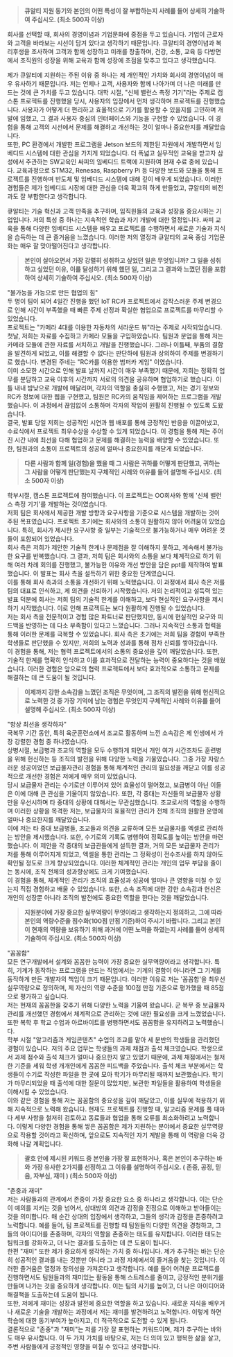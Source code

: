   

> **큐알티 지원 동기와 본인의 어떤 특성이 잘 부합하는지 사례를 들어 상세히 기술하여 주십시오. (최소 500자 이상)**

회사를 선택할 때, 회사의 경영이념과 기업문화에 중점을 두고 있습니다. 기업이 근로자와 고객을 바라보는 시선이 담겨 있다고 생각하기 때문입니다. 큐알티의 경영이념과 복리후생을 조사하며 고객과 함께 성장하고 미래를 창출하며, 건강, 소통, 교육 등 다방면에서 조직원의 성장을 위해 교육과 함께 성장에 초점을 맞추고 있다고 생각했습니다.

제가 큐알티에 지원하는 주된 이유 중 하나는 제 개인적인 가치와 회사의 경영이념이 매우 유사하기 때문입니다. 저는 언제나 고객, 사용자와 함께 나아가며 더 나은 미래를 만드는 것에 큰 가치를 두고 있습니다. 대학 시절, "신체 밸런스 측정 기기"라는 주제로 캡스톤 프로젝트를 진행했을 당시, 사용자의 입장에서 먼저 생각하며 프로젝트를 진행했습니다. 사용자가 어떻게 더 편리하고 효율적으로 기기를 활용할 수 있을지를 고민하며 개발에 임했고, 그 결과 사용자 중심의 인터페이스와 기능을 구현할 수 있었습니다. 이 경험을 통해 고객의 시선에서 문제를 해결하고 개선하는 것이 얼마나 중요한지를 깨달았습니다.  
또한, PC 환경에서 개발한 프로그램을 Jetson 보드의 제한된 자원에서 개발하면서 임베디드 시스템에 대한 관심을 가지게 되었습니다. 더 폭넓고 실무적인 교육을 받고자 삼성에서 주관하는 SW교육인 싸피의 임베디드 트랙에 지원하여 현재 수료 중에 있습니다. 교육과정으로 STM32, Renesas, Raspberry Pi 등 다양한 보드와 모듈을 통해 프로젝트를 진행하며 반도체 및 임베디드 시스템에 대해 깊이 배우게 되었습니다. 이러한 경험들은 제가 임베디드 시장에 대한 관심을 더욱 확고히 하게 만들었고, 큐알티의 비전과도 잘 부합한다고 생각합니다.  

큐알티는 기술 혁신과 고객 만족을 추구하며, 임직원들의 교육과 성장을 중요시하는 기업입니다. 저의 특성 중 하나는 지속적인 학습과 자기 개발에 대한 열정입니다. 싸피 교육을 통해 다양한 임베디드 시스템을 배우고 프로젝트를 수행하면서 새로운 기술과 지식을 습득하는 데 큰 즐거움을 느꼈습니다. 이러한 저의 열정과 큐알티의 교육 중심 기업문화는 매우 잘 맞아떨어진다고 생각합니다.

  

> **본인이 살아오면서 가장 강렬히 성취하고 싶었던 일은 무엇입니까? 그 일을 성취하고 싶었던 이유, 이를 달성하기 위해 했던 일, 그리고 그 결과와 느꼈던 점을 포함하여 상세히 기술하여 주십시오. (최소 500자 이상)**

"불가능을 가능으로 만든 협업의 힘"  
두 명이 팀이 되어 4일간 진행을 했던 IoT RC카 프로젝트에서 갑작스러운 주제 변경으로 인해 시간이 부족했을 때 빠른 주제 선정과 확실한 협업으로 프로젝트를 마무리할 수 있었습니다.  
프로젝트는 "카메라 4대를 이용한 자동차의 서라운드 뷰"라는 주제로 시작되었습니다. 첫날, 저희는 자료를 수집하고 카메라 모듈을 구입하였습니다. 팀원과 분업을 통해 저는 카메라 모듈에 관한 자료를 서치하고 개발을 진행했습니다. 그러나 이틀째, 부품의 결함을 발견하게 되었고, 이를 해결할 수 없다는 판단하에 팀원과 상의하여 주제를 변경하기로 했습니다. 변경된 주네는 "RC카를 이용한 범퍼카 게임" 이였습니다.  
이미 소모한 시간으로 인해 발표 날까지 시간이 매우 부족했기 때문에, 저희는 정확히 업무를 분담하고 교육 이후의 시간까지 서로의 의견을 공유하며 협업하기로 했습니다. 이틀 내내 밤낮으로 개발에 매달리며, 각자의 역할을 충실히 수행했고, 저는 경기 정보와 RC카 정보에 대한 웹을 구현했고, 팀원은 RC카의 움직임을 제어하는 프로그램을 개발했습니다. 이 과정에서 끊임없이 소통하며 각자의 작업이 원활히 진행될 수 있도록 도왔습니다.  
결국, 발표 당일 저희는 성공적인 시연과 웹 배포를 통해 긍정적인 반응을 이끌어냈고, 수료식에서 프로젝트 최우수상을 수상할 수 있게 되었습니다. 이 경험을 통해 저는 주어진 시간 내에 최선을 다해 협업하고 문제를 해결하는 능력을 배양할 수 있었습니다. 또한, 팀원과의 소통이 프로젝트의 성공에 얼마나 중요한지를 깨닫게 되었습니다.  

  

> **다른 사람과 함께 일(경험)을 했을 때 그 사람은 귀하를 어떻게 판단했고, 귀하는 그 사람을 어떻게 판단했는지 구체적인 사례와 이유를 들어 설명해 주십시오. (최소 500자 이상)**

학부시절, 캡스톤 프로젝트에 참여했습니다. 이 프로젝트는 OO회사와 함께 '신체 밸런스 측정 기기'를 개발하는 것이였습니다.  
저희 팀은 회사에서 제공한 개발 방향과 요구사항을 기준으로 시스템을 개발하는 것이 주된 목표였습니다. 프로젝트 초기에는 회사와의 소통이 원활하지 않아 어려움이 있었습니다. 특히, 회사가 제시한 요구사항 중 일부는 기술적으로 불가능하거나 매우 어려운 것들이 포함되어 있었습니다.  
회사 측은 저희가 제안한 기술적 한계나 문제점을 잘 이해하지 못하고, 계속해서 불가능한 요구를 반복했습니다. 그 결과, 저희 팀은 회사와의 소통을 보다 체계적으로 하기 위해 여러 차례 회의를 진행했고, 불가능한 이유와 개선 방안을 담은 ppt를 제작하여 발표했습니다. 이 발표는 회사 측을 설득하기 위한 중요한 단계였습니다.  
이를 통해 회사 측과의 소통을 개선하기 위해 노력했습니다. 이 과정에서 회사 측은 저를 팀의 대표로 인식하고, 제 의견을 신뢰하기 시작했습니다. 저의 논리적이고 설득력 있는 발표 덕분에 회사는 저희 팀의 기술적 한계를 이해하고, 보다 현실적인 요구사항을 제시하기 시작했습니다. 이로 인해 프로젝트는 보다 원활하게 진행될 수 있었습니다.  
저는 회사 측을 전문적이고 경험 많은 파트너로 판단했지만, 동시에 현실적인 요구와 피드백을 반영하는 데 다소 부족함이 있다고 느꼈습니다. 그러나 지속적인 소통과 협력을 통해 이러한 문제를 극복할 수 있었습니다. 회사 측은 초기에는 저희 팀을 경험이 부족한 학생들로 판단했을 수 있지만, 저희의 노력과 성과를 통해 점차 신뢰를 쌓아갔습니다.  
이 경험을 통해, 저는 협력 프로젝트에서의 소통의 중요성을 깊이 깨달았습니다. 또한, 기술적 한계를 명확히 인식하고 이를 효과적으로 전달하는 능력이 중요하다는 것을 배웠습니다. 이러한 경험은 앞으로의 협력 프로젝트에서 보다 효과적으로 소통하고 문제를 해결하는 데 큰 도움이 될 것입니다.  

  

> **이제까지 강한 소속감을 느꼈던 조직은 무엇이며, 그 조직의 발전을 위해 헌신적으로 노력한 것 중 가장 기억에 남는 경험은 무엇인지 구체적인 사례와 이유를 들어 설명해 주십시오. (최소 500자 이상)**

"항상 최선을 생각하자"  
국복무 기간 동안, 특히 육군훈련소에서 조교로 활동하며 느낀 소속감은 제 인생에서 가장 강렬한 경험 중 하나였습니다.  
상병시절, 보급병과 조교의 역할을 모두 수행하게 되면서 개인 여가 시간조차도 훈련병을 위해 헌신하는 등 조직의 발전을 위해 다양한 노력을 기울였습니다. 그중 가장 자랑스러운 성공이었던 보급물자관리 경험을 통해 체계적인 관리의 필요성을 깨닫고 이를 성공적으로 개선한 경험은 저에게 매우 의미 있었습니다.  
당시 보급물자 관리는 수기로만 이루어져 있어 효율성이 떨어졌고, 보급병이 아닌 이들은 이에 대해 큰 관심을 기울이지 않았습니다. 또한, 각 중대는 자신들의 보급물자 상황만을 우선시하며 타 중대의 상황에 대해서는 무관심했습니다. 조교로서의 역할을 수행하며 이러한 상황을 목격한 저는, 보급물자의 효율적인 관리가 전체 조직의 원활한 운영에 얼마나 중요한지를 깨달았습니다.  
이에 저는 타 중대 보급병들, 조교들과 의견을 교류하며 모든 보급물자를 엑셀로 관리하는 방안을 제시했습니다. 또한, 수기로의 기록도 병행하여 정확도를 높이는 방안을 마련했습니다. 이 제안을 각 중대의 보급관들에게 설득한 결과, 거의 모든 보급물자 관리가 저를 통해 이루어지게 되었고, 엑셀을 통한 관리는 그 정확성이 전수조사를 하지 않아도 확인될 정도로 크게 향상되었습니다. 이러한 체계적인 관리는 개인의 업무 부담을 줄이는 동시에, 조직 전체의 성과향상에도 크게 기여했습니다.  
이 경험을 통해, 체계적인 관리가 조직의 효율성과 성공에 얼마나 큰 영향을 미칠 수 있는지 직접 경험하고 배울 수 있었습니다. 또한, 소속 조직에 대한 강한 소속감과 헌신은 개인의 성장뿐 아니라 조직의 발전에도 중요한 역할을 한다는 것을 깨달았습니다.  

  

> **지원분야에 가장 중요한 실무역량이 무엇이라고 생각하는지 정의하고, 그에 따라 본인의 역량수준을 점수화(100점 만점 기준)하여 주시기 바랍니다. 그리고 본인이 현재의 역량을 보유하기 위해 과거에 어떤 노력을 하였는지 사례를 들어 상세히 기술하여 주십시오. (최소 500자 이상)**

"꼼꼼함"  
모든 연구개발에서 설계와 꼼꼼한 능력이 가장 중요한 실무역량이라고 생각합니다. 특히, 기계가 동작하는 프로그램을 만드는 직업에서는 기계의 결함이 아니라면 그 기계를 동작하게 만든 개발자의 책임이 크기 때문입니다. 이러한 이유로 저는 '꼼꼼함'을 최우선 실무역량으로 정의하며, 제 자신의 역량 수준을 100점 만점 기준으로 평가했을 때 85점으로 평가하고 싶습니다.  
저는 현재의 꼼꼼한을 갖추기 위해 다양한 노력을 기울여 왔습니다. 군 복무 중 보급물자 관리를 개선했던 경험에서 체계적으로 관리하는 것에 대한 필요성을 크게 느꼈었습니다. 또한 복학 후 학교 수업과 아르바이트를 병행하면서도 꼼꼼함을 유지하려고 노력했습니다.  
학부 시절 "알고리즘과 게임콘텐츠" 수업의 조교를 맡아 세 분반의 학생들을 관리했던 경험이 있습니다. 저의 주요 업무는 학생들의 과제 채점과 출석 체크였습니다. 학생으로서 과제 점수와 출석 체크가 얼마나 중요한지 알고 있었기 때문에, 과제 채점에서는 철저한 기준을 세워 학생 개개인에게 꼼꼼한 피드백을 주었습니다. 출석 체크 부분에서는 학생들이 수기로 작성한 파일을 한 곳에 모아 학기가 마무리될 때까지 보관했습니다. 학기가 마무리되었을 때 출석에 대한 질문이 많았지만, 보관한 파일들을 활용하여 학생들을 이해시킬 수 있었습니다.  
이와 같은 경험을 통해 저는 꼼꼼함의 중요성을 깊이 깨달았고, 이를 실무에 적용하기 위해 지속적으로 노력해 왔습니다. 현재도 프로젝트를 진행할 때, 알고리즘 문제를 풀 때마다 세부 사항을 철저히 검토하고 동료들과 협업을 통해 오류를 최소화하려고 노력합니다. 이렇게 다양한 경험을 통해 쌓은 꼼꼼함은 제가 지원하는 분야에서 중요한 실무역량으로 작용할 것이라고 확신하며, 앞으로도 지속적인 자기 계발을 통해 이 역량을 더욱 강화해 나갈 계획입니다.  

  

> **괄호 안에 제시된 키워드 중 본인을 가장 잘 표현하거나, 혹은 본인이 추구하는 바와 가장 유사한 2가지를 선정하고 그 이유를 설명하여 주십시오. ( 존중, 공정, 믿음, 자부심, 재미 ) (최소 500자 이상)**

"존중과 재미"  
저는 사람들과의 관계에서 존중이 가장 중요한 요소 중 하나라고 생각합니다. 이는 단순이 예의를 지키는 것을 넘어서, 상대방의 의견과 감정을 진정으로 이해하고 받아들이는 것을 의미합니다. 매 순간 상대의 입장에서 생각하고, 그들의 생각과 감정을 존중하려고 노력합니다. 예를 들어, 팀 프로젝트를 진행할 때 팀원들의 다양한 의견을 경청하고, 그들의 아이디어를 존중하며, 각자의 역할을 존중하는 태도를 유지합니다. 이러한 태도는 팀워크를 강화하고, 더 나는 결과를 도출하는 데 큰 도움이 됩니다.  
한편 "재미" 또한 제가 중요하게 생각하는 가치 중 하나입니다. 제가 추구하는 바는 단순히 성공적인 결과를 내는 것뿐만 아니라 그 과정 자체에서의 즐거움을 찾는 것입니다. 이러한 즐거움은 열정과 창의성을 가져온다고 생각합니다. 예를 들어 어려운 프로젝트를 진행하면서도 팀원들과의 재미있는 활동을 통해 스트레스를 줄이고, 긍정적인 분위기를 만들며 나가는 것을 중요하게 생각합니다. 이는 팀의 사기를 높이고, 더 나은 아이디어와 해결책을 도출하는데 도움이 됩니다.  
또한, 저에게 재미는 성장과 발전에 중요한 역할을 하고 있습니다. 새로운 지식을 배우거나 새로운 기술을 개발하는 과정에서 저는 재미를 발견하려고 노력합니다. 이렇게 하면 학습에 대한 동기부여가 높아지고, 더 적극적으로 도전할 수 있게 됩니다.  
결론적으로 "존중"과 "재미"는 저를 가장 잘 표현하는 키워드이며, 제가 추구하는 바와도 매우 유사합니다. 이 두 가지 가치를 바탕으로, 저는 더 의미 있고 행복한 삶을 살고, 주변 사람들에게 긍정적인 영향을 미칠 수 있다고 생각합니다.